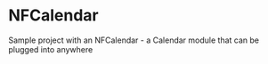 # NFCalendar
Sample project with an NFCalendar - a Calendar module that can be plugged into anywhere
